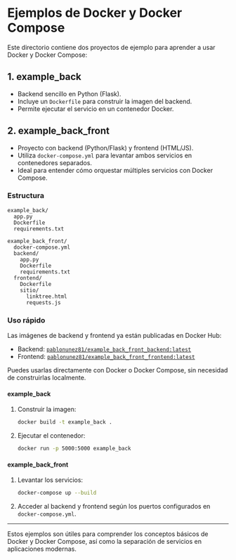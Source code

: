 # Ejemplos de Docker y Docker Compose

Este directorio contiene dos proyectos de ejemplo para aprender a usar Docker y Docker Compose:

## 1. example_back

- Backend sencillo en Python (Flask).
- Incluye un `Dockerfile` para construir la imagen del backend.
- Permite ejecutar el servicio en un contenedor Docker.

## 2. example_back_front

- Proyecto con backend (Python/Flask) y frontend (HTML/JS).
- Utiliza `docker-compose.yml` para levantar ambos servicios en contenedores separados.
- Ideal para entender cómo orquestar múltiples servicios con Docker Compose.

### Estructura

```
example_back/
  app.py
  Dockerfile
  requirements.txt

example_back_front/
  docker-compose.yml
  backend/
    app.py
    Dockerfile
    requirements.txt
  frontend/
    Dockerfile
    sitio/
      linktree.html
      requests.js
```

### Uso rápido

Las imágenes de backend y frontend ya están publicadas en Docker Hub:

- Backend: [`pablonunez81/example_back_front_backend:latest`](https://hub.docker.com/r/pablonunez81/example_back_front_backend)
- Frontend: [`pablonunez81/example_back_front_frontend:latest`](https://hub.docker.com/r/pablonunez81/example_back_front_frontend)

Puedes usarlas directamente con Docker o Docker Compose, sin necesidad de construirlas localmente.

#### example_back
1. Construir la imagen:
   ```sh
   docker build -t example_back .
   ```
2. Ejecutar el contenedor:
   ```sh
   docker run -p 5000:5000 example_back
   ```

#### example_back_front
1. Levantar los servicios:
   ```sh
   docker-compose up --build
   ```
2. Acceder al backend y frontend según los puertos configurados en `docker-compose.yml`.

---

Estos ejemplos son útiles para comprender los conceptos básicos de Docker y Docker Compose, así como la separación de servicios en aplicaciones modernas.
